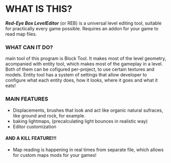 # WHAT IS THIS?

***Red-Eye Box LevelEditor*** (or REB) is a universal level editing tool, suitable for practically every game possible. Requires an addon for your game to read map files.

### WHAT CAN IT DO?

main tool of this program is Block Tool. It makes most of the level geometry, acompanied with entity tool, which makes most of the gameplay in a level. Both of them can be cofigured per-project, to use certain textures and models. Entity tool has a system of settings that allow developer to configure what each entity does, how it looks, where it goes and what it eats!

### MAIN FEATURES

- Displacements, brushes that look and act like organic natural sufraces, like ground and rock, for example.
- baking lightmaps, (precalculating light bounces in realistic way)
- Editor customization 

#### AND A KILL FEATURE!!!
- Map reading is happening in real times from separate file, which allows for custom maps mods for your games!
